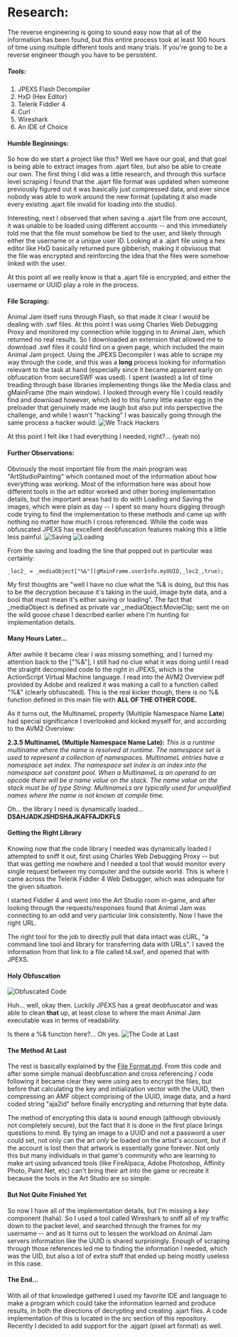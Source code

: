 # Research:
The reverse engineering is going to sound easy now that all of the information has been found, but this entire process took at least 100 hours of time using multiple different tools and many trials. If you're going to be a reverse engineer though you have to be persistent.

##### Tools:
1. JPEXS Flash Decompiler
2. HxD (Hex Editor)
3. Telerik Fiddler 4
4. Curl
5. Wireshark
6. An IDE of Choice

#### Humble Beginnings:
So how do we start a project like this? Well we have our goal, and that goal is being able to extract images from .ajart files, but also be able to create our own. The first thing I did was a little research, and through this surface level scraping I found that the .ajart file format was updated when someone previously figured out it was basically just compressed data, and ever since nobody was able to work around the new format (updating it also made every existing .ajart file invalid for loading into the studio).

Interesting, next I observed that when saving a .ajart file from one account, it was unable to be loaded using different accounts -- and this immediately told me that the file must somehow be tied to the user, and likely through either the username or a unique user ID. Looking at a .ajart file using a hex editor like HxD basically returned pure gibberish, making it obviuous that the file was encrypted and reinforcing the idea that the files were somehow linked with the user.

At this point all we really know is that a .ajart file is encrypted, and either the username or UUID play a role in the process.

#### File Scraping:
Animal Jam itself runs through Flash, so that made it clear I would be dealing with .swf files. At this point I was using Charles Web Debugging Proxy and monitored my connection while logging in to Animal Jam, which returned no real results. So I downloaded an extension that allowed me to download .swf files it could find on a given page, which included the main Animal Jam project. Using the JPEXS Decompiler I was able to scrape my way through the code, and this was a **long** process looking for information relevant to the task at hand (especially since it became apparent early on obfuscation from secureSWF was used). I spent (wasted) a lot of time treading through base libraries implementing things like the Media class and gMainFrame (the main window). I looked through every file I could readily find and download however, which led to this funny little easter egg in the preloader that genuinely made me laugh but also put into perspective the challenge, and while I wasn't "hacking" I was basically going through the same process a hacker would:
![We Track Hackers](images/we_track_hackers.png)

At this point I felt like I had everything I needed, right?... (yeah no)

#### Further Observations:
Obviously the most important file from the main program was "ArtStudioPainting" which contained most of the information about how everything was working. Most of the information here was about how different tools in the art editor worked and other boring implementation details, but the important areas had to do with Loading and Saving the images, which were plain as day -- I spent so many hours digging through code trying to find the implementation to these methods and came up with nothing no matter how much I cross referenced. While the code was obfuscated JPEXS has excellent deobfuscation features making this a little less painful.
![Saving](images/on_save_button.png)
![Loading](images/handle_load.png)

From the saving and loading the line that popped out in particular was certainly:
```
_loc2_ = _mediaObject["%&"](gMainFrame.userInfo.myUUID,_loc2_,true);
```
My first thoughts are "well I have no clue what the %& is doing, but this has to be the decryption because it's taking in the uuid, image byte data, and a bool that must mean it's either saving or loading". The fact that _mediaObject is defined as private var _mediaObject:MovieClip; sent me on the wild goose chase I described earlier where I'm hunting for implementation details.

#### Many Hours Later...
After awhile it became clear I was missing something, and I turned my attention back to the ["%&"], I still had no clue what it was doing until I read the straight decompiled code to the right in JPEXS, which is the ActionScript Virtual Machine language. I read into the AVM2 Overview pdf provided by Adobe and realized it was making a call to a function called "%&" (clearly obfuscated). This is the real kicker though, there is no %& function defined in this main file with **ALL OF THE OTHER CODE.**

As it turns out, the MultinameL property (Multiple Namespace Name **Late**) had special significance I overlooked and kicked myself for, and according to the AVM2 Overview:

**2.3.5 MultinameL (Multiple Namespace Name Late):**
*This is a runtime multiname where the name is resolved at runtime. The namespace set is used to represent a collection of namespaces. MultinameL entries have a namespace set index. The namespace set index is an index into the namespace set constant pool. When a MultinameL is an operand to an opcode there will be a name value on the stack. The name value on the stack must be of type String. MultinameLs are typically used for unqualified names where the name is not known at compile time.*

Oh... the library I need is dynamically loaded... **DSAHJADKJSHDSHAJKAFFAJDKFLS**

#### Getting the Right Library
Knowing now that the code library I needed was dynamically loaded I attempted to sniff it out, first using Charles Web Debugging Proxy -- but that was getting me nowhere and I needed a tool that would monitor every single request between my computer and the outside world. This is where I came across the Telerik Fiddler 4 Web Debugger, which was adequate for the given situation.

I started Fiddler 4 and went into the Art Studio room in-game, and after looking through the requests/responses found that Animal Jam was connecting to an odd and very particular link consistently. Now I have the right URL.

The right tool for the job to directly pull that data intact was cURL, "a command line tool and library for transferring data with URLs". I saved the information from that link to a file called t4.swf, and opened that with JPEXS.

#### Holy Obfuscation
![Obfuscated Code](images/holy_obfuscation_batman.png)

Huh... well, okay then. Luckily JPEXS has a great deobfuscator and was able to clean **that** up, at least close to where the main Animal Jam executable was in terms of readability.

Is there a %& function here?... Oh yes.
![The Code at Last](images/queue_original_halo_theme.png)

#### The Method At Last
The rest is basically explained by the [File Format.md](https://github.com/f1r3fr0st/aj-art-edit/blob/master/File%20Format.md). From this code and after some simple manual deobfuscation and cross referencing / code following it became clear they were using aes to encrypt the files, but before that calculating the key and initialization vector with the UUID, then compressing an AMF object comprising of the UUID, image data, and a hard coded string "aja2id" before finally encrypting and returning that byte data.

The method of encrypting this data is sound enough (although obviously not completely secure), but the fact that it is done in the first place brings questions to mind. By tying an image to a UUID and not a password a user could set, not only can the art *only* be loaded on the artist's account, but if the account is lost then that artwork is essentially gone forever. Not only this but many individuals in that game's community who are learning to make art using advanced tools (like FireAlpaca, Adobe Photoshop, Affinity Photo, Paint.Net, etc) can't bring their art into the game or recreate it because the tools in the Art Studio are so simple.

#### But Not Quite Finished Yet
So now I have all of the implementation details, but I'm missing a *key* component (haha). So I used a tool called Wireshark to sniff all of my traffic down to the packet level, and searched through the frames for my username -- and as it turns out to lessen the workload on Animal Jam servers information like the UUID is shared surprisingly. Enough of scraping through those references led me to finding the information I needed, which was the UID, but also a lot of extra stuff that ended up being mostly useless in this case.

#### The End...
With all of that knowledge gathered I used my favorite IDE and language to make a program which could take the information learned and produce results, in both the directions of decrypting and creating .ajart files. A code implementation of this is located in the src section of this repository. Recently I decided to add support for the .ajgart (pixel art format) as well.

